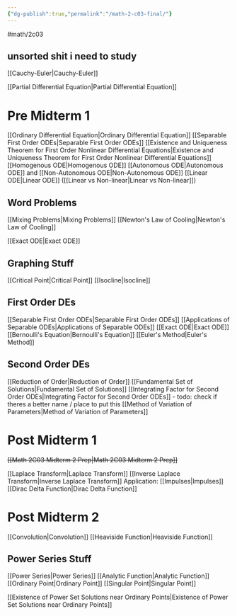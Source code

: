 ```yaml
---
{"dg-publish":true,"permalink":"/math-2-c03-final/"}
---
```


#math/2c03 

## unsorted shit i need to study
[[Cauchy-Euler\|Cauchy-Euler]]

[[Partial Differential Equation\|Partial Differential Equation]]

# Pre Midterm 1
[[Ordinary Differential Equation\|Ordinary Differential Equation]]
	[[Separable First Order ODEs\|Separable First Order ODEs]]
[[Existence and Uniqueness Theorem for First Order Nonlinear Differential Equations\|Existence and Uniqueness Theorem for First Order Nonlinear Differential Equations]]
[[Homogenous ODE\|Homogenous ODE]]
[[Autonomous ODE\|Autonomous ODE]] and [[Non-Autonomous ODE\|Non-Autonomous ODE]]
[[Linear ODE\|Linear ODE]] ([[Linear vs Non-linear\|Linear vs Non-linear]])

## Word Problems
[[Mixing Problems\|Mixing Problems]]
[[Newton's Law of Cooling\|Newton's Law of Cooling]]

[[Exact ODE\|Exact ODE]]

## Graphing Stuff
[[Critical Point\|Critical Point]]
[[Isocline\|Isocline]]

## First Order DEs
[[Separable First Order ODEs\|Separable First Order ODEs]]
[[Applications of Separable ODEs\|Applications of Separable ODEs]]
[[Exact ODE\|Exact ODE]]
[[Bernoulli's Equation\|Bernoulli's Equation]]
[[Euler's Method\|Euler's Method]]

## Second Order DEs
[[Reduction of Order\|Reduction of Order]]
[[Fundamental Set of Solutions\|Fundamental Set of Solutions]]
[[Integrating Factor for Second Order ODEs\|Integrating Factor for Second Order ODEs]]
	- todo: check if theres a better name / place to put this
[[Method of Variation of Parameters\|Method of Variation of Parameters]]

# Post Midterm 1
~~[[Math 2C03 Midterm 2 Prep\|Math 2C03 Midterm 2 Prep]]~~


[[Laplace Transform\|Laplace Transform]]
[[Inverse Laplace Transform\|Inverse Laplace Transform]]
	Application: [[Impulses\|Impulses]]
[[Dirac Delta Function\|Dirac Delta Function]]
# Post Midterm 2
[[Convolution\|Convolution]]
[[Heaviside Function\|Heaviside Function]]

## Power Series Stuff
[[Power Series\|Power Series]]
[[Analytic Function\|Analytic Function]]
[[Ordinary Point\|Ordinary Point]]
[[Singular Point\|Singular Point]]

[[Existence of Power Set Solutions near Ordinary Points\|Existence of Power Set Solutions near Ordinary Points]]